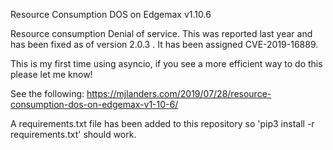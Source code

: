 
Resource Consumption DOS on Edgemax v1.10.6

Resource consumption Denial of service. This was reported last year and has been fixed as of version 2.0.3 . It has been assigned CVE-2019-16889.

This is my first time using asyncio, if you see a more efficient way to do this please let me know!

See the following:
https://mjlanders.com/2019/07/28/resource-consumption-dos-on-edgemax-v1-10-6/


A requirements.txt file has been added to this repository so 'pip3 install -r requirements.txt' should work.
